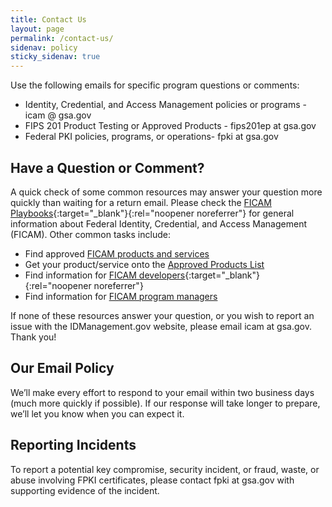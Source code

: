 ```yaml
---
title: Contact Us
layout: page
permalink: /contact-us/
sidenav: policy
sticky_sidenav: true
---
```


Use the following emails for specific program questions or comments:
- Identity, Credential, and Access Management policies or programs - icam @ gsa.gov
- FIPS 201 Product Testing or Approved Products - fips201ep at gsa.gov
- Federal PKI policies, programs, or operations- fpki at gsa.gov

## Have a Question or Comment?
A quick check of some common resources may answer your question more quickly than waiting for a return email. Please check the [FICAM Playbooks](https://playbooks.idmanagement.gov){:target="_blank"}{:rel="noopener noreferrer"} for general information about Federal Identity, Credential, and Access Management (FICAM). Other common tasks include:

- Find approved [FICAM products and services](../buy/icamsolutions/)
- Get your product/service onto the [Approved Products List](../buy#products/)
- Find information for [FICAM developers](https://playbooks.idmanagement.gov){:target="_blank"}{:rel="noopener noreferrer"}
- Find information for [FICAM program managers](../governance/ficam/)

If none of these resources answer your question, or you wish to report an issue with the IDManagement.gov website, please email icam at gsa.gov. Thank you!

## Our Email Policy

We’ll make every effort to respond to your email within two business days (much more quickly if possible). If our response will take longer to prepare, we’ll let you know when you can expect it.

## Reporting Incidents

To report a potential key compromise, security incident, or fraud, waste, or abuse involving FPKI certificates, please contact fpki at gsa.gov with supporting evidence of the incident.
